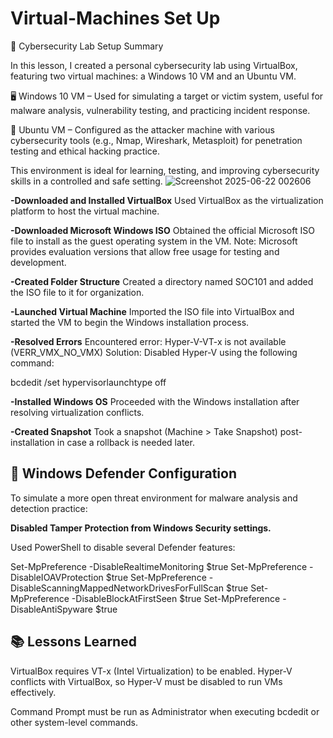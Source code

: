 # Virtual-Machines Set Up
🧪 Cybersecurity Lab Setup Summary

In this lesson, I created a personal cybersecurity lab using VirtualBox, featuring two virtual machines: a Windows 10 VM and an Ubuntu VM.

🖥️ Windows 10 VM – Used for simulating a target or victim system, useful for malware analysis, vulnerability testing, and practicing incident response.

🐧 Ubuntu VM – Configured as the attacker machine with various cybersecurity tools (e.g., Nmap, Wireshark, Metasploit) for penetration testing and ethical hacking practice.

This environment is ideal for learning, testing, and improving cybersecurity skills in a controlled and safe setting.
![Screenshot 2025-06-22 002606](https://github.com/user-attachments/assets/337d7f47-0f15-45b2-8936-af14e5f62f04)

**-Downloaded and Installed VirtualBox**
Used VirtualBox as the virtualization platform to host the virtual machine.

**-Downloaded Microsoft Windows ISO**
Obtained the official Microsoft ISO file to install as the guest operating system in the VM.
Note: Microsoft provides evaluation versions that allow free usage for testing and development.

**-Created Folder Structure**
Created a directory named SOC101 and added the ISO file to it for organization.

**-Launched Virtual Machine**
Imported the ISO file into VirtualBox and started the VM to begin the Windows installation process.

**-Resolved Errors**
Encountered error:
Hyper-V-VT-x is not available (VERR_VMX_NO_VMX)
Solution:
Disabled Hyper-V using the following command:

bcdedit /set hypervisorlaunchtype off

**-Installed Windows OS**
Proceeded with the Windows installation after resolving virtualization conflicts.

**-Created Snapshot**
Took a snapshot (Machine > Take Snapshot) post-installation in case a rollback is needed later.

## 🔐 Windows Defender Configuration
To simulate a more open threat environment for malware analysis and detection practice:

**Disabled Tamper Protection from Windows Security settings.**

Used PowerShell to disable several Defender features:


Set-MpPreference -DisableRealtimeMonitoring $true
Set-MpPreference -DisableIOAVProtection $true
Set-MpPreference -DisableScanningMappedNetworkDrivesForFullScan $true
Set-MpPreference -DisableBlockAtFirstSeen $true
Set-MpPreference -DisableAntiSpyware $true
## 📚 Lessons Learned
VirtualBox requires VT-x (Intel Virtualization) to be enabled.
Hyper-V conflicts with VirtualBox, so Hyper-V must be disabled to run VMs effectively.

Command Prompt must be run as Administrator when executing bcdedit or other system-level commands.
